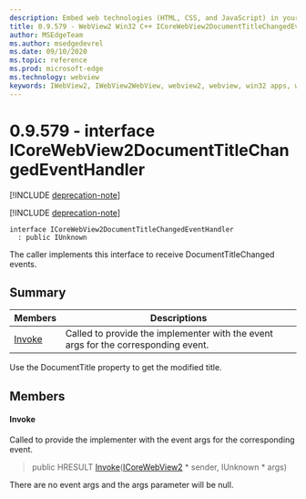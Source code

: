 ```yaml
---
description: Embed web technologies (HTML, CSS, and JavaScript) in your native applications with the Microsoft Edge WebView2 control
title: 0.9.579 - WebView2 Win32 C++ ICoreWebView2DocumentTitleChangedEventHandler
author: MSEdgeTeam
ms.author: msedgedevrel
ms.date: 09/10/2020
ms.topic: reference
ms.prod: microsoft-edge
ms.technology: webview
keywords: IWebView2, IWebView2WebView, webview2, webview, win32 apps, win32, edge, ICoreWebView2, ICoreWebView2Controller, browser control, edge html, ICoreWebView2DocumentTitleChangedEventHandler
---
```


# 0.9.579 - interface ICoreWebView2DocumentTitleChangedEventHandler 

[!INCLUDE [deprecation-note](../../includes/deprecation-note.md)]

[!INCLUDE [deprecation-note](../../includes/deprecation-note.md)]

```
interface ICoreWebView2DocumentTitleChangedEventHandler
  : public IUnknown
```

The caller implements this interface to receive DocumentTitleChanged events.

## Summary

 Members                        | Descriptions
--------------------------------|---------------------------------------------
[Invoke](#invoke) | Called to provide the implementer with the event args for the corresponding event.

Use the DocumentTitle property to get the modified title.

## Members

#### Invoke 

Called to provide the implementer with the event args for the corresponding event.

> public HRESULT [Invoke](#invoke)([ICoreWebView2](icorewebview2.md) * sender, IUnknown * args)

There are no event args and the args parameter will be null.

